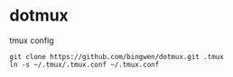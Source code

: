 dotmux
======

tmux config

    git clone https://github.com/bingwen/dotmux.git .tmux
    ln -s ~/.tmux/.tmux.conf ~/.tmux.conf
